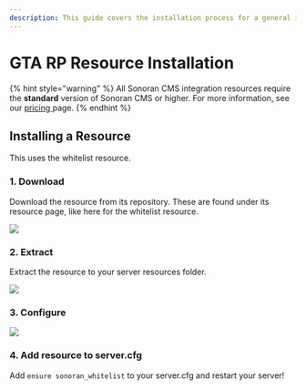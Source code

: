 ```yaml
---
description: This guide covers the installation process for a general integration resource.
---
```


# GTA RP Resource Installation



{% hint style="warning" %}
All Sonoran CMS integration resources require the **standard** version of Sonoran CMS or higher. For more information, see our [pricing ](broken-reference)page.
{% endhint %}

## Installing a Resource

This uses the whitelist resource.

### 1. Download

Download the resource from its repository. These are found under its resource page, like here for the whitelist resource.

![](../../../../.gitbook/assets/opera\_M5S4BnTZL9.png)

### 2. Extract

Extract the resource to your server resources folder.

![](../../../../.gitbook/assets/7zFM\_6rRKKnAFQW.png)

### 3. Configure

![](../../../../.gitbook/assets/Code\_ZRWiB199BX.png)

### 4. Add resource to server.cfg

Add `ensure sonoran_whitelist` to your server.cfg and restart your server!
